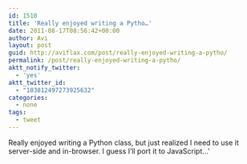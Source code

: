 ```yaml
---
id: 1510
title: 'Really enjoyed writing a Pytho…'
date: 2011-08-17T08:56:42+00:00
author: Avi
layout: post
guid: http://aviflax.com/post/really-enjoyed-writing-a-pytho/
permalink: /post/really-enjoyed-writing-a-pytho/
aktt_notify_twitter:
  - 'yes'
aktt_twitter_id:
  - "103812497273925632"
categories:
  - none
tags:
  - tweet
---
```

Really enjoyed writing a Python class, but just realized I need to use it server-side and in-browser. I guess I’ll port it to JavaScript…'